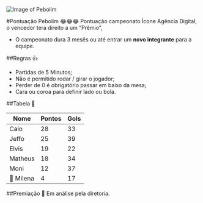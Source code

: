 ![Image of Pebolim](http://www.iconeinternet.com.br/copa.jpg)

#Pontuação Pebolim 😂😂😂
Pontuação campeonato Ícone Agência Digital, o vencedor tera direito a um “Prêmio”, 
* O campeonato dura 3 mesês ou até entrar um **novo integrante** para a equipe.

##Regras 👍
* Partidas de 5 Minutos;
* Não é permitido rodar / girar o jogador;
* Perder de 0 é obrigatório passar em baixo da mesa;
* Cara ou coroa para definir lado ou bola.

##Tabela 👀

| Nome  | Pontos  | Gols  |  
|---|---|---|
| Caio   | 28  | 33 |
| Jeffo  | 25  |  39 |
| Elvis  |  19 | 22  |
| Matheus  |  18 |  34 |
| Moni  |  12 | 37  |
| 🔦 Milena  | 4  |  17 |

##Premiação 🎁
Em análise pela diretoria.